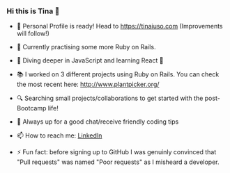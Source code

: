 ### Hi this is Tina 👋
- 🎉  Personal Profile is ready! Head to https://tinaiuso.com (Improvements will follow!)
- 🚧  Currently practising some more Ruby on Rails.
- 🤿  Diving deeper in JavaScript and learning React 💪
- 📚  I worked on 3 different projects using Ruby on Rails. You can check the most recent here: http://www.plantpicker.org/
- 🔍  Searching small projects/collaborations to get started with the post-Bootcamp life!
- 💬  Always up for a good chat/receive friendly coding tips
- 📫  How to reach me: [LinkedIn](https://www.linkedin.com/in/concetta-iuso)

- ⚡ Fun fact: before signing up to GitHub I was genuinly convinced that "Pull requests" was named "Poor requests" as I misheard a developer.

